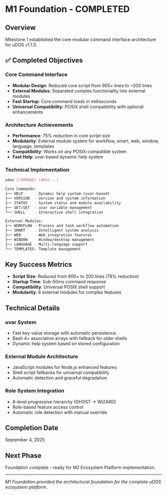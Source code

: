 # M1 Foundation - COMPLETED

## Overview
Milestone 1 established the core modular command interface architecture for uDOS v1.1.0.

## ✅ Completed Objectives

### Core Command Interface
- **Modular Design**: Reduced core script from 900+ lines to ~200 lines
- **External Modules**: Separated complex functionality into external modules
- **Fast Startup**: Core command loads in milliseconds
- **Universal Compatibility**: POSIX shell compatibility with optional enhancements

### Architecture Achievements
- **Performance**: 75% reduction in core script size
- **Modularity**: External module system for workflow, smart, web, window, language, templates
- **Compatibility**: Works on any POSIX-compatible system
- **Fast Help**: uvar-based dynamic help system

### Technical Implementation
```bash
udos [COMMAND] [ARGS...]

Core Commands:
├── HELP     - Dynamic help system (uvar-based)
├── VERSION  - Version and system information
├── STATUS   - System status and module availability
├── GET/SET  - uvar variable management
└── SHELL    - Interactive shell integration

External Modules:
├── WORKFLOW - Process and task workflow automation
├── SMART    - Intelligent system analysis
├── WEB      - Web integration features
├── WINDOW   - Window/desktop management
├── LANGUAGE - Multi-language support
└── TEMPLATES- Template management
```

## Key Success Metrics
- **Script Size**: Reduced from 900+ to 200 lines (78% reduction)
- **Startup Time**: Sub-50ms command response
- **Compatibility**: Universal POSIX shell support
- **Modularity**: 6 external modules for complex features

## Technical Details

### uvar System
- Fast key-value storage with automatic persistence
- Bash 4+ associative arrays with fallback for older shells
- Dynamic help system based on stored configuration

### External Module Architecture
- JavaScript modules for Node.js enhanced features
- Shell script fallbacks for universal compatibility
- Automatic detection and graceful degradation

### Role System Integration
- 8-level progressive hierarchy (GHOST → WIZARD)
- Role-based feature access control
- Automatic role detection with manual override

## Completion Date
September 4, 2025

## Next Phase
Foundation complete - ready for M2 Ecosystem Platform implementation.

---

*M1 Foundation provided the architectural foundation for the complete uDOS ecosystem platform.*
